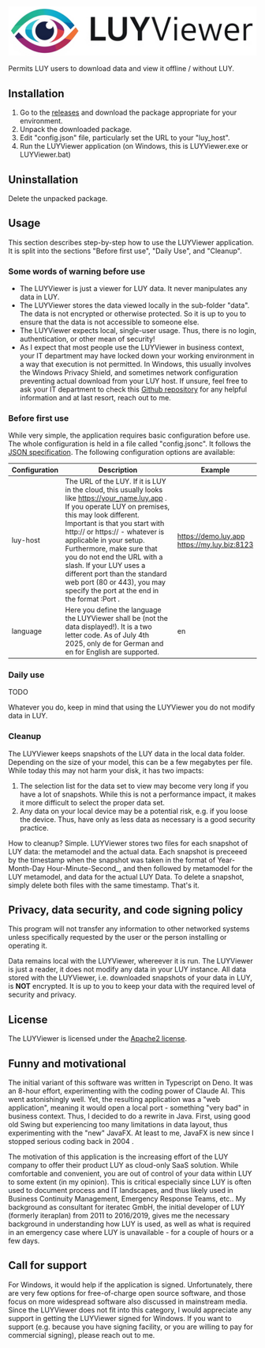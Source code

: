 ![LUY Viewer logo](LUYViewer_logo.png)

Permits LUY users to download data and view it offline / without LUY.


## Installation

1) Go to the [releases](https://github.com/bjoernwuest/LUYViewer-Java/releases) and download the package appropriate for your environment.
2) Unpack the downloaded package.
3) Edit "config.json" file, particularly set the URL to your "luy_host".
4) Run the LUYViewer application (on Windows, this is LUYViewer.exe or LUYViewer.bat)


## Uninstallation

Delete the unpacked package.


## Usage

This section describes step-by-step how to use the LUYViewer application. It is split into the sections "Before first use", "Daily Use", and "Cleanup".

### Some words of warning before use

* The LUYViewer is just a viewer for LUY data. It never manipulates any data in LUY.
* The LUYViewer stores the data viewed locally in the sub-folder "data". The data is not encrypted or otherwise protected. So it is up to you to ensure that the data is not accessible to someone else.
* The LUYViewer expects local, single-user usage. Thus, there is no login, authentication, or other mean of security!
* As I expect that most people use the LUYViewer in business context, your IT department may have locked down your working environment in a way that execution is not permitted. In Windows, this usually involves the Windows Privacy Shield, and sometimes network configuration preventing actual download from your LUY host. If unsure, feel free to ask your IT department to check this [Github repository](https://github.com/bjoernwuest/LUYViewer-Java) for any helpful information and at last resort, reach out to me.

### Before first use

While very simple, the application requires basic configuration before use. The whole configuration is held in a file called "config.jsonc". It follows the [JSON specification](https://www.json.org/). The following configuration options are available:

| Configuration | Description                                                                                                                                                                                                                                                                                                                                                                                                                                                      | Example |
|--|------------------------------------------------------------------------------------------------------------------------------------------------------------------------------------------------------------------------------------------------------------------------------------------------------------------------------------------------------------------------------------------------------------------------------------------------------------------|--|
| luy-host | The URL of the LUY. If it is LUY in the cloud, this usually looks like https://your_name.luy.app . If you operate LUY on premises, this may look different. Important is that you start with http:// or https:// - whatever is applicable in your setup.<br>Furthermore, make sure that you do not end the URL with a slash. If your LUY uses a different port than the standard web port (80 or 443), you may specify the port at the end in the format :Port . | https://demo.luy.app<br>https://my.luy.biz:8123
| language | Here you define the language the LUYViewer shall be (not the data displayed!). It is a two letter code. As of July 4th 2025, only de for German and en for English are supported. | en |

### Daily use

TODO

Whatever you do, keep in mind that using the LUYViewer you do not modify data in LUY.


### Cleanup

The LUYViewer keeps snapshots of the LUY data in the local data folder. Depending on the size of your model, this can be a few megabytes per file. While today this may not harm your disk, it has two impacts:

1. The selection list for the data set to view may become very long if you have a lot of snapshots. While this is not a performance impact, it makes it more difficult to select the proper data set.
1. Any data on your local device may be a potential risk, e.g. if you loose the device. Thus, have only as less data as necessary is a good security practice.

How to cleanup? Simple. LUYViewer stores two files for each snapshot of LUY data: the metamodel and the actual data. Each snapshot is preceeed by the timestamp when the snapshot was taken in the format of Year-Month-Day Hour-Minute-Second_, and then followed by metamodel for the LUY metamodel, and data for the actual LUY Data. To delete a snapshot, simply delete both files with the same timestamp. That's it.

## Privacy, data security, and code signing policy

This program will not transfer any information to other networked systems unless specifically requested by the user or the person installing or operating it.

Data remains local with the LUYViewer, whereever it is run. The LUYViewer is just a reader, it does not modify any data in your LUY instance. All data stored with the LUYViewer, i.e. downloaded snapshots of your data in LUY, is **NOT** encrypted. It is up to you to keep your data with the required level of security and privacy.


## License

The LUYViewer is licensed under the [Apache2 license](LICENSE).


## Funny and motivational

The initial variant of this software was written in Typescript on Deno. It was an 8-hour effort, experimenting with the coding power of Claude AI. This went astonishingly well. Yet, the resulting application was a "web application", meaning it would open a local port - something "very bad" in business context. Thus, I decided to do a rewrite in Java. First, using good old Swing but experiencing too many limitations in data layout, thus experimenting with the "new" JavaFX. At least to me, JavaFX is new since I stopped serious coding back in 2004 .

The motivation of this application is the increasing effort of the LUY company to offer their product LUY as cloud-only SaaS solution. While comfortable and convenient, you are out of control of your data within LUY to some extent (in my opinion). This is critical especially since LUY is often used to document process and IT landscapes, and thus likely used in Business Continuity Management, Emergency Response Teams, etc.. My background as consultant for iteratec GmbH, the initial developer of LUY (formerly iteraplan) from 2011 to 2016/2019, gives me the necessary background in understanding how LUY is used, as well as what is required in an emergency case where LUY is unavailable - for a couple of hours or a few days.


## Call for support

For Windows, it would help if the application is signed. Unfortunately, there are very few options for free-of-charge open source software, and those focus on more widespread software also discussed in mainstream media. Since the LUYViewer does not fit into this category, I would appreciate any support in getting the LUYViewer signed for Windows. If you want to support (e.g. because you have signing facility, or you are willing to pay for commercial signing), please reach out to me.
